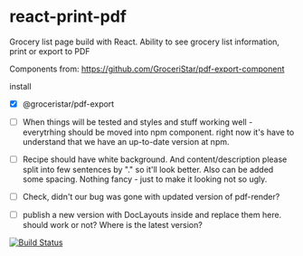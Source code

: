 # react-print-pdf
Grocery list page build with React. Ability to see grocery list information, print or export to PDF

Components from: https://github.com/GroceriStar/pdf-export-component

install
- [x] @groceristar/pdf-export


- [ ] When things will be tested and styles and stuff working well - everytrhing should be moved into npm component. right now it's have to understand that we have an up-to-date version at npm.

- [ ] Recipe should have white background. And content/description please split into few sentences by "." so it'll look better. Also can be added some spacing. Nothing fancy - just to make it looking not so ugly.

- [ ] Check, didn't our bug was gone with updated version of pdf-render?

- [ ] publish a new version with DocLayouts inside and replace them here. should work or not? Where is the latest version?

[![Build Status](https://travis-ci.org/GroceriStar/react-print-pdf.svg?branch=master)](https://travis-ci.org/GroceriStar/react-print-pdf)
